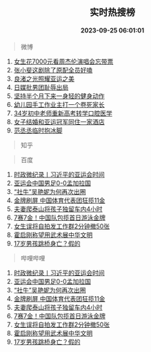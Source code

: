 <div align="center"><h2>实时热搜榜</h2><h4>2023-09-25 06:01:01</h4></div>

> 微博  

1. [女生花7000元看周杰伦演唱会忘带票](https://s.weibo.com/weibo?q=%23%E5%A5%B3%E7%94%9F%E8%8A%B17000%E5%85%83%E7%9C%8B%E5%91%A8%E6%9D%B0%E4%BC%A6%E6%BC%94%E5%94%B1%E4%BC%9A%E5%BF%98%E5%B8%A6%E7%A5%A8%23&t=31&band_rank=1&Refer=top)<br />
2. [张小斐这剧除了原配全员好嗑](https://s.weibo.com/weibo?q=%23%E5%BC%A0%E5%B0%8F%E6%96%90%E8%BF%99%E5%89%A7%E9%99%A4%E4%BA%86%E5%8E%9F%E9%85%8D%E5%85%A8%E5%91%98%E5%A5%BD%E5%97%91%23&t=31&band_rank=2&Refer=top)<br />
3. [良渚之光照耀亚运之美](https://s.weibo.com/weibo?q=%23%E8%89%AF%E6%B8%9A%E4%B9%8B%E5%85%89%E7%85%A7%E8%80%80%E4%BA%9A%E8%BF%90%E4%B9%8B%E7%BE%8E%23&t=31&band_rank=3&Refer=top)<br />
4. [日媒批男团耻辱出局](https://s.weibo.com/weibo?q=%23%E6%97%A5%E5%AA%92%E6%89%B9%E7%94%B7%E5%9B%A2%E8%80%BB%E8%BE%B1%E5%87%BA%E5%B1%80%23&t=31&band_rank=4&Refer=top)<br />
5. [坚持半个月下来一身轻的健身动作](https://s.weibo.com/weibo?q=%E5%9D%9A%E6%8C%81%E5%8D%8A%E4%B8%AA%E6%9C%88%E4%B8%8B%E6%9D%A5%E4%B8%80%E8%BA%AB%E8%BD%BB%E7%9A%84%E5%81%A5%E8%BA%AB%E5%8A%A8%E4%BD%9C&t=31&band_rank=5&Refer=top)<br />
6. [幼儿园手工作业主打一个卷死家长](https://s.weibo.com/weibo?q=%E5%B9%BC%E5%84%BF%E5%9B%AD%E6%89%8B%E5%B7%A5%E4%BD%9C%E4%B8%9A%E4%B8%BB%E6%89%93%E4%B8%80%E4%B8%AA%E5%8D%B7%E6%AD%BB%E5%AE%B6%E9%95%BF&t=31&band_rank=6&Refer=top)<br />
7. [34岁初中老师重新高考转学口腔医学](https://s.weibo.com/weibo?q=%2334%E5%B2%81%E5%88%9D%E4%B8%AD%E8%80%81%E5%B8%88%E9%87%8D%E6%96%B0%E9%AB%98%E8%80%83%E8%BD%AC%E5%AD%A6%E5%8F%A3%E8%85%94%E5%8C%BB%E5%AD%A6%23&t=31&band_rank=7&Refer=top)<br />
8. [女子结婚和亚运冠军同住一家酒店](https://s.weibo.com/weibo?q=%23%E5%A5%B3%E5%AD%90%E7%BB%93%E5%A9%9A%E5%92%8C%E4%BA%9A%E8%BF%90%E5%86%A0%E5%86%9B%E5%90%8C%E4%BD%8F%E4%B8%80%E5%AE%B6%E9%85%92%E5%BA%97%23&t=31&band_rank=8&Refer=top)<br />
9. [范丞丞临时抱冰脚](https://s.weibo.com/weibo?q=%23%E8%8C%83%E4%B8%9E%E4%B8%9E%E4%B8%B4%E6%97%B6%E6%8A%B1%E5%86%B0%E8%84%9A%23&t=31&band_rank=9&Refer=top)<br />

> 知乎  


> 百度  

1. [时政微纪录丨习近平的亚运会时间](https://www.baidu.com/s?wd=%E6%97%B6%E6%94%BF%E5%BE%AE%E7%BA%AA%E5%BD%95%E4%B8%A8%E4%B9%A0%E8%BF%91%E5%B9%B3%E7%9A%84%E4%BA%9A%E8%BF%90%E4%BC%9A%E6%97%B6%E9%97%B4&sa=fyb_news&rsv_dl=fyb_news)<br />
2. [亚运会中国男足0-0孟加拉国](https://www.baidu.com/s?wd=%E4%BA%9A%E8%BF%90%E4%BC%9A%E4%B8%AD%E5%9B%BD%E7%94%B7%E8%B6%B30-0%E5%AD%9F%E5%8A%A0%E6%8B%89%E5%9B%BD&sa=fyb_news&rsv_dl=fyb_news)<br />
3. [“社牛”吴艳妮为何再次出圈](https://www.baidu.com/s?wd=%E2%80%9C%E7%A4%BE%E7%89%9B%E2%80%9D%E5%90%B4%E8%89%B3%E5%A6%AE%E4%B8%BA%E4%BD%95%E5%86%8D%E6%AC%A1%E5%87%BA%E5%9C%88&sa=fyb_news&rsv_dl=fyb_news)<br />
4. [金牌刷屏 中国体育代表团狂揽11金](https://www.baidu.com/s?wd=%E9%87%91%E7%89%8C%E5%88%B7%E5%B1%8F+%E4%B8%AD%E5%9B%BD%E4%BD%93%E8%82%B2%E4%BB%A3%E8%A1%A8%E5%9B%A2%E7%8B%82%E6%8F%BD11%E9%87%91&sa=fyb_news&rsv_dl=fyb_news)<br />
5. [夫妻爬泰山将孩子独留车内4小时](https://www.baidu.com/s?wd=%E5%A4%AB%E5%A6%BB%E7%88%AC%E6%B3%B0%E5%B1%B1%E5%B0%86%E5%AD%A9%E5%AD%90%E7%8B%AC%E7%95%99%E8%BD%A6%E5%86%854%E5%B0%8F%E6%97%B6&sa=fyb_news&rsv_dl=fyb_news)<br />
6. [7赛7金！中国队包揽首日游泳金牌](https://www.baidu.com/s?wd=7%E8%B5%9B7%E9%87%91%EF%BC%81%E4%B8%AD%E5%9B%BD%E9%98%9F%E5%8C%85%E6%8F%BD%E9%A6%96%E6%97%A5%E6%B8%B8%E6%B3%B3%E9%87%91%E7%89%8C&sa=fyb_news&rsv_dl=fyb_news)<br />
7. [女生误将自拍发工作群2分钟撤50张](https://www.baidu.com/s?wd=%E5%A5%B3%E7%94%9F%E8%AF%AF%E5%B0%86%E8%87%AA%E6%8B%8D%E5%8F%91%E5%B7%A5%E4%BD%9C%E7%BE%A42%E5%88%86%E9%92%9F%E6%92%A450%E5%BC%A0&sa=fyb_news&rsv_dl=fyb_news)<br />
8. [霍启刚称望用武术展中华文明](https://www.baidu.com/s?wd=%E9%9C%8D%E5%90%AF%E5%88%9A%E7%A7%B0%E6%9C%9B%E7%94%A8%E6%AD%A6%E6%9C%AF%E5%B1%95%E4%B8%AD%E5%8D%8E%E6%96%87%E6%98%8E&sa=fyb_news&rsv_dl=fyb_news)<br />
9. [17岁男孩跳桥身亡？假的](https://www.baidu.com/s?wd=17%E5%B2%81%E7%94%B7%E5%AD%A9%E8%B7%B3%E6%A1%A5%E8%BA%AB%E4%BA%A1%EF%BC%9F%E5%81%87%E7%9A%84&sa=fyb_news&rsv_dl=fyb_news)<br />

> 哔哩哔哩  

1. [时政微纪录丨习近平的亚运会时间](https://www.baidu.com/s?wd=%E6%97%B6%E6%94%BF%E5%BE%AE%E7%BA%AA%E5%BD%95%E4%B8%A8%E4%B9%A0%E8%BF%91%E5%B9%B3%E7%9A%84%E4%BA%9A%E8%BF%90%E4%BC%9A%E6%97%B6%E9%97%B4&sa=fyb_news&rsv_dl=fyb_news)<br />
2. [亚运会中国男足0-0孟加拉国](https://www.baidu.com/s?wd=%E4%BA%9A%E8%BF%90%E4%BC%9A%E4%B8%AD%E5%9B%BD%E7%94%B7%E8%B6%B30-0%E5%AD%9F%E5%8A%A0%E6%8B%89%E5%9B%BD&sa=fyb_news&rsv_dl=fyb_news)<br />
3. [“社牛”吴艳妮为何再次出圈](https://www.baidu.com/s?wd=%E2%80%9C%E7%A4%BE%E7%89%9B%E2%80%9D%E5%90%B4%E8%89%B3%E5%A6%AE%E4%B8%BA%E4%BD%95%E5%86%8D%E6%AC%A1%E5%87%BA%E5%9C%88&sa=fyb_news&rsv_dl=fyb_news)<br />
4. [金牌刷屏 中国体育代表团狂揽11金](https://www.baidu.com/s?wd=%E9%87%91%E7%89%8C%E5%88%B7%E5%B1%8F+%E4%B8%AD%E5%9B%BD%E4%BD%93%E8%82%B2%E4%BB%A3%E8%A1%A8%E5%9B%A2%E7%8B%82%E6%8F%BD11%E9%87%91&sa=fyb_news&rsv_dl=fyb_news)<br />
5. [夫妻爬泰山将孩子独留车内4小时](https://www.baidu.com/s?wd=%E5%A4%AB%E5%A6%BB%E7%88%AC%E6%B3%B0%E5%B1%B1%E5%B0%86%E5%AD%A9%E5%AD%90%E7%8B%AC%E7%95%99%E8%BD%A6%E5%86%854%E5%B0%8F%E6%97%B6&sa=fyb_news&rsv_dl=fyb_news)<br />
6. [7赛7金！中国队包揽首日游泳金牌](https://www.baidu.com/s?wd=7%E8%B5%9B7%E9%87%91%EF%BC%81%E4%B8%AD%E5%9B%BD%E9%98%9F%E5%8C%85%E6%8F%BD%E9%A6%96%E6%97%A5%E6%B8%B8%E6%B3%B3%E9%87%91%E7%89%8C&sa=fyb_news&rsv_dl=fyb_news)<br />
7. [女生误将自拍发工作群2分钟撤50张](https://www.baidu.com/s?wd=%E5%A5%B3%E7%94%9F%E8%AF%AF%E5%B0%86%E8%87%AA%E6%8B%8D%E5%8F%91%E5%B7%A5%E4%BD%9C%E7%BE%A42%E5%88%86%E9%92%9F%E6%92%A450%E5%BC%A0&sa=fyb_news&rsv_dl=fyb_news)<br />
8. [霍启刚称望用武术展中华文明](https://www.baidu.com/s?wd=%E9%9C%8D%E5%90%AF%E5%88%9A%E7%A7%B0%E6%9C%9B%E7%94%A8%E6%AD%A6%E6%9C%AF%E5%B1%95%E4%B8%AD%E5%8D%8E%E6%96%87%E6%98%8E&sa=fyb_news&rsv_dl=fyb_news)<br />
9. [17岁男孩跳桥身亡？假的](https://www.baidu.com/s?wd=17%E5%B2%81%E7%94%B7%E5%AD%A9%E8%B7%B3%E6%A1%A5%E8%BA%AB%E4%BA%A1%EF%BC%9F%E5%81%87%E7%9A%84&sa=fyb_news&rsv_dl=fyb_news)<br />
